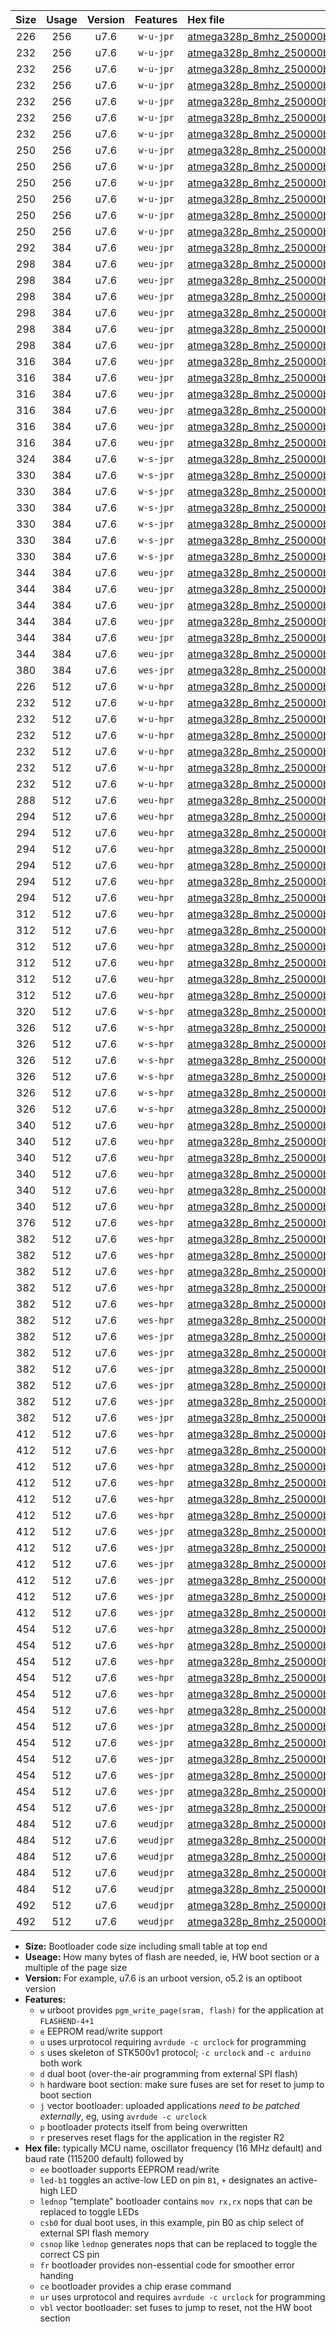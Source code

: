 |Size|Usage|Version|Features|Hex file|
|:-:|:-:|:-:|:-:|:--|
|226|256|u7.6|`w-u-jpr`|[atmega328p_8mhz_250000bps_ur_vbl.hex](https://raw.githubusercontent.com/stefanrueger/urboot/main/atmega328p_8mhz_250000bps_ur_vbl.hex)|
|232|256|u7.6|`w-u-jpr`|[atmega328p_8mhz_250000bps_led+b1_ur_vbl.hex](https://raw.githubusercontent.com/stefanrueger/urboot/main/atmega328p_8mhz_250000bps_led+b1_ur_vbl.hex)|
|232|256|u7.6|`w-u-jpr`|[atmega328p_8mhz_250000bps_led+b5_ur_vbl.hex](https://raw.githubusercontent.com/stefanrueger/urboot/main/atmega328p_8mhz_250000bps_led+b5_ur_vbl.hex)|
|232|256|u7.6|`w-u-jpr`|[atmega328p_8mhz_250000bps_led+d5_ur_vbl.hex](https://raw.githubusercontent.com/stefanrueger/urboot/main/atmega328p_8mhz_250000bps_led+d5_ur_vbl.hex)|
|232|256|u7.6|`w-u-jpr`|[atmega328p_8mhz_250000bps_led-b1_ur_vbl.hex](https://raw.githubusercontent.com/stefanrueger/urboot/main/atmega328p_8mhz_250000bps_led-b1_ur_vbl.hex)|
|232|256|u7.6|`w-u-jpr`|[atmega328p_8mhz_250000bps_led-d5_ur_vbl.hex](https://raw.githubusercontent.com/stefanrueger/urboot/main/atmega328p_8mhz_250000bps_led-d5_ur_vbl.hex)|
|232|256|u7.6|`w-u-jpr`|[atmega328p_8mhz_250000bps_lednop_ur_vbl.hex](https://raw.githubusercontent.com/stefanrueger/urboot/main/atmega328p_8mhz_250000bps_lednop_ur_vbl.hex)|
|250|256|u7.6|`w-u-jpr`|[atmega328p_8mhz_250000bps_led+b1_fr_ur_vbl.hex](https://raw.githubusercontent.com/stefanrueger/urboot/main/atmega328p_8mhz_250000bps_led+b1_fr_ur_vbl.hex)|
|250|256|u7.6|`w-u-jpr`|[atmega328p_8mhz_250000bps_led+b5_fr_ur_vbl.hex](https://raw.githubusercontent.com/stefanrueger/urboot/main/atmega328p_8mhz_250000bps_led+b5_fr_ur_vbl.hex)|
|250|256|u7.6|`w-u-jpr`|[atmega328p_8mhz_250000bps_led+d5_fr_ur_vbl.hex](https://raw.githubusercontent.com/stefanrueger/urboot/main/atmega328p_8mhz_250000bps_led+d5_fr_ur_vbl.hex)|
|250|256|u7.6|`w-u-jpr`|[atmega328p_8mhz_250000bps_led-b1_fr_ur_vbl.hex](https://raw.githubusercontent.com/stefanrueger/urboot/main/atmega328p_8mhz_250000bps_led-b1_fr_ur_vbl.hex)|
|250|256|u7.6|`w-u-jpr`|[atmega328p_8mhz_250000bps_led-d5_fr_ur_vbl.hex](https://raw.githubusercontent.com/stefanrueger/urboot/main/atmega328p_8mhz_250000bps_led-d5_fr_ur_vbl.hex)|
|250|256|u7.6|`w-u-jpr`|[atmega328p_8mhz_250000bps_lednop_fr_ur_vbl.hex](https://raw.githubusercontent.com/stefanrueger/urboot/main/atmega328p_8mhz_250000bps_lednop_fr_ur_vbl.hex)|
|292|384|u7.6|`weu-jpr`|[atmega328p_8mhz_250000bps_ee_ur_vbl.hex](https://raw.githubusercontent.com/stefanrueger/urboot/main/atmega328p_8mhz_250000bps_ee_ur_vbl.hex)|
|298|384|u7.6|`weu-jpr`|[atmega328p_8mhz_250000bps_ee_led+b1_ur_vbl.hex](https://raw.githubusercontent.com/stefanrueger/urboot/main/atmega328p_8mhz_250000bps_ee_led+b1_ur_vbl.hex)|
|298|384|u7.6|`weu-jpr`|[atmega328p_8mhz_250000bps_ee_led+b5_ur_vbl.hex](https://raw.githubusercontent.com/stefanrueger/urboot/main/atmega328p_8mhz_250000bps_ee_led+b5_ur_vbl.hex)|
|298|384|u7.6|`weu-jpr`|[atmega328p_8mhz_250000bps_ee_led+d5_ur_vbl.hex](https://raw.githubusercontent.com/stefanrueger/urboot/main/atmega328p_8mhz_250000bps_ee_led+d5_ur_vbl.hex)|
|298|384|u7.6|`weu-jpr`|[atmega328p_8mhz_250000bps_ee_led-b1_ur_vbl.hex](https://raw.githubusercontent.com/stefanrueger/urboot/main/atmega328p_8mhz_250000bps_ee_led-b1_ur_vbl.hex)|
|298|384|u7.6|`weu-jpr`|[atmega328p_8mhz_250000bps_ee_led-d5_ur_vbl.hex](https://raw.githubusercontent.com/stefanrueger/urboot/main/atmega328p_8mhz_250000bps_ee_led-d5_ur_vbl.hex)|
|298|384|u7.6|`weu-jpr`|[atmega328p_8mhz_250000bps_ee_lednop_ur_vbl.hex](https://raw.githubusercontent.com/stefanrueger/urboot/main/atmega328p_8mhz_250000bps_ee_lednop_ur_vbl.hex)|
|316|384|u7.6|`weu-jpr`|[atmega328p_8mhz_250000bps_ee_led+b1_fr_ur_vbl.hex](https://raw.githubusercontent.com/stefanrueger/urboot/main/atmega328p_8mhz_250000bps_ee_led+b1_fr_ur_vbl.hex)|
|316|384|u7.6|`weu-jpr`|[atmega328p_8mhz_250000bps_ee_led+b5_fr_ur_vbl.hex](https://raw.githubusercontent.com/stefanrueger/urboot/main/atmega328p_8mhz_250000bps_ee_led+b5_fr_ur_vbl.hex)|
|316|384|u7.6|`weu-jpr`|[atmega328p_8mhz_250000bps_ee_led+d5_fr_ur_vbl.hex](https://raw.githubusercontent.com/stefanrueger/urboot/main/atmega328p_8mhz_250000bps_ee_led+d5_fr_ur_vbl.hex)|
|316|384|u7.6|`weu-jpr`|[atmega328p_8mhz_250000bps_ee_led-b1_fr_ur_vbl.hex](https://raw.githubusercontent.com/stefanrueger/urboot/main/atmega328p_8mhz_250000bps_ee_led-b1_fr_ur_vbl.hex)|
|316|384|u7.6|`weu-jpr`|[atmega328p_8mhz_250000bps_ee_led-d5_fr_ur_vbl.hex](https://raw.githubusercontent.com/stefanrueger/urboot/main/atmega328p_8mhz_250000bps_ee_led-d5_fr_ur_vbl.hex)|
|316|384|u7.6|`weu-jpr`|[atmega328p_8mhz_250000bps_ee_lednop_fr_ur_vbl.hex](https://raw.githubusercontent.com/stefanrueger/urboot/main/atmega328p_8mhz_250000bps_ee_lednop_fr_ur_vbl.hex)|
|324|384|u7.6|`w-s-jpr`|[atmega328p_8mhz_250000bps_vbl.hex](https://raw.githubusercontent.com/stefanrueger/urboot/main/atmega328p_8mhz_250000bps_vbl.hex)|
|330|384|u7.6|`w-s-jpr`|[atmega328p_8mhz_250000bps_led+b1_vbl.hex](https://raw.githubusercontent.com/stefanrueger/urboot/main/atmega328p_8mhz_250000bps_led+b1_vbl.hex)|
|330|384|u7.6|`w-s-jpr`|[atmega328p_8mhz_250000bps_led+b5_vbl.hex](https://raw.githubusercontent.com/stefanrueger/urboot/main/atmega328p_8mhz_250000bps_led+b5_vbl.hex)|
|330|384|u7.6|`w-s-jpr`|[atmega328p_8mhz_250000bps_led+d5_vbl.hex](https://raw.githubusercontent.com/stefanrueger/urboot/main/atmega328p_8mhz_250000bps_led+d5_vbl.hex)|
|330|384|u7.6|`w-s-jpr`|[atmega328p_8mhz_250000bps_led-b1_vbl.hex](https://raw.githubusercontent.com/stefanrueger/urboot/main/atmega328p_8mhz_250000bps_led-b1_vbl.hex)|
|330|384|u7.6|`w-s-jpr`|[atmega328p_8mhz_250000bps_led-d5_vbl.hex](https://raw.githubusercontent.com/stefanrueger/urboot/main/atmega328p_8mhz_250000bps_led-d5_vbl.hex)|
|330|384|u7.6|`w-s-jpr`|[atmega328p_8mhz_250000bps_lednop_vbl.hex](https://raw.githubusercontent.com/stefanrueger/urboot/main/atmega328p_8mhz_250000bps_lednop_vbl.hex)|
|344|384|u7.6|`weu-jpr`|[atmega328p_8mhz_250000bps_ee_led+b1_fr_ce_ur_vbl.hex](https://raw.githubusercontent.com/stefanrueger/urboot/main/atmega328p_8mhz_250000bps_ee_led+b1_fr_ce_ur_vbl.hex)|
|344|384|u7.6|`weu-jpr`|[atmega328p_8mhz_250000bps_ee_led+b5_fr_ce_ur_vbl.hex](https://raw.githubusercontent.com/stefanrueger/urboot/main/atmega328p_8mhz_250000bps_ee_led+b5_fr_ce_ur_vbl.hex)|
|344|384|u7.6|`weu-jpr`|[atmega328p_8mhz_250000bps_ee_led+d5_fr_ce_ur_vbl.hex](https://raw.githubusercontent.com/stefanrueger/urboot/main/atmega328p_8mhz_250000bps_ee_led+d5_fr_ce_ur_vbl.hex)|
|344|384|u7.6|`weu-jpr`|[atmega328p_8mhz_250000bps_ee_led-b1_fr_ce_ur_vbl.hex](https://raw.githubusercontent.com/stefanrueger/urboot/main/atmega328p_8mhz_250000bps_ee_led-b1_fr_ce_ur_vbl.hex)|
|344|384|u7.6|`weu-jpr`|[atmega328p_8mhz_250000bps_ee_led-d5_fr_ce_ur_vbl.hex](https://raw.githubusercontent.com/stefanrueger/urboot/main/atmega328p_8mhz_250000bps_ee_led-d5_fr_ce_ur_vbl.hex)|
|344|384|u7.6|`weu-jpr`|[atmega328p_8mhz_250000bps_ee_lednop_fr_ce_ur_vbl.hex](https://raw.githubusercontent.com/stefanrueger/urboot/main/atmega328p_8mhz_250000bps_ee_lednop_fr_ce_ur_vbl.hex)|
|380|384|u7.6|`wes-jpr`|[atmega328p_8mhz_250000bps_ee_vbl.hex](https://raw.githubusercontent.com/stefanrueger/urboot/main/atmega328p_8mhz_250000bps_ee_vbl.hex)|
|226|512|u7.6|`w-u-hpr`|[atmega328p_8mhz_250000bps_ur.hex](https://raw.githubusercontent.com/stefanrueger/urboot/main/atmega328p_8mhz_250000bps_ur.hex)|
|232|512|u7.6|`w-u-hpr`|[atmega328p_8mhz_250000bps_led+b1_ur.hex](https://raw.githubusercontent.com/stefanrueger/urboot/main/atmega328p_8mhz_250000bps_led+b1_ur.hex)|
|232|512|u7.6|`w-u-hpr`|[atmega328p_8mhz_250000bps_led+b5_ur.hex](https://raw.githubusercontent.com/stefanrueger/urboot/main/atmega328p_8mhz_250000bps_led+b5_ur.hex)|
|232|512|u7.6|`w-u-hpr`|[atmega328p_8mhz_250000bps_led+d5_ur.hex](https://raw.githubusercontent.com/stefanrueger/urboot/main/atmega328p_8mhz_250000bps_led+d5_ur.hex)|
|232|512|u7.6|`w-u-hpr`|[atmega328p_8mhz_250000bps_led-b1_ur.hex](https://raw.githubusercontent.com/stefanrueger/urboot/main/atmega328p_8mhz_250000bps_led-b1_ur.hex)|
|232|512|u7.6|`w-u-hpr`|[atmega328p_8mhz_250000bps_led-d5_ur.hex](https://raw.githubusercontent.com/stefanrueger/urboot/main/atmega328p_8mhz_250000bps_led-d5_ur.hex)|
|232|512|u7.6|`w-u-hpr`|[atmega328p_8mhz_250000bps_lednop_ur.hex](https://raw.githubusercontent.com/stefanrueger/urboot/main/atmega328p_8mhz_250000bps_lednop_ur.hex)|
|288|512|u7.6|`weu-hpr`|[atmega328p_8mhz_250000bps_ee_ur.hex](https://raw.githubusercontent.com/stefanrueger/urboot/main/atmega328p_8mhz_250000bps_ee_ur.hex)|
|294|512|u7.6|`weu-hpr`|[atmega328p_8mhz_250000bps_ee_led+b1_ur.hex](https://raw.githubusercontent.com/stefanrueger/urboot/main/atmega328p_8mhz_250000bps_ee_led+b1_ur.hex)|
|294|512|u7.6|`weu-hpr`|[atmega328p_8mhz_250000bps_ee_led+b5_ur.hex](https://raw.githubusercontent.com/stefanrueger/urboot/main/atmega328p_8mhz_250000bps_ee_led+b5_ur.hex)|
|294|512|u7.6|`weu-hpr`|[atmega328p_8mhz_250000bps_ee_led+d5_ur.hex](https://raw.githubusercontent.com/stefanrueger/urboot/main/atmega328p_8mhz_250000bps_ee_led+d5_ur.hex)|
|294|512|u7.6|`weu-hpr`|[atmega328p_8mhz_250000bps_ee_led-b1_ur.hex](https://raw.githubusercontent.com/stefanrueger/urboot/main/atmega328p_8mhz_250000bps_ee_led-b1_ur.hex)|
|294|512|u7.6|`weu-hpr`|[atmega328p_8mhz_250000bps_ee_led-d5_ur.hex](https://raw.githubusercontent.com/stefanrueger/urboot/main/atmega328p_8mhz_250000bps_ee_led-d5_ur.hex)|
|294|512|u7.6|`weu-hpr`|[atmega328p_8mhz_250000bps_ee_lednop_ur.hex](https://raw.githubusercontent.com/stefanrueger/urboot/main/atmega328p_8mhz_250000bps_ee_lednop_ur.hex)|
|312|512|u7.6|`weu-hpr`|[atmega328p_8mhz_250000bps_ee_led+b1_fr_ur.hex](https://raw.githubusercontent.com/stefanrueger/urboot/main/atmega328p_8mhz_250000bps_ee_led+b1_fr_ur.hex)|
|312|512|u7.6|`weu-hpr`|[atmega328p_8mhz_250000bps_ee_led+b5_fr_ur.hex](https://raw.githubusercontent.com/stefanrueger/urboot/main/atmega328p_8mhz_250000bps_ee_led+b5_fr_ur.hex)|
|312|512|u7.6|`weu-hpr`|[atmega328p_8mhz_250000bps_ee_led+d5_fr_ur.hex](https://raw.githubusercontent.com/stefanrueger/urboot/main/atmega328p_8mhz_250000bps_ee_led+d5_fr_ur.hex)|
|312|512|u7.6|`weu-hpr`|[atmega328p_8mhz_250000bps_ee_led-b1_fr_ur.hex](https://raw.githubusercontent.com/stefanrueger/urboot/main/atmega328p_8mhz_250000bps_ee_led-b1_fr_ur.hex)|
|312|512|u7.6|`weu-hpr`|[atmega328p_8mhz_250000bps_ee_led-d5_fr_ur.hex](https://raw.githubusercontent.com/stefanrueger/urboot/main/atmega328p_8mhz_250000bps_ee_led-d5_fr_ur.hex)|
|312|512|u7.6|`weu-hpr`|[atmega328p_8mhz_250000bps_ee_lednop_fr_ur.hex](https://raw.githubusercontent.com/stefanrueger/urboot/main/atmega328p_8mhz_250000bps_ee_lednop_fr_ur.hex)|
|320|512|u7.6|`w-s-hpr`|[atmega328p_8mhz_250000bps.hex](https://raw.githubusercontent.com/stefanrueger/urboot/main/atmega328p_8mhz_250000bps.hex)|
|326|512|u7.6|`w-s-hpr`|[atmega328p_8mhz_250000bps_led+b1.hex](https://raw.githubusercontent.com/stefanrueger/urboot/main/atmega328p_8mhz_250000bps_led+b1.hex)|
|326|512|u7.6|`w-s-hpr`|[atmega328p_8mhz_250000bps_led+b5.hex](https://raw.githubusercontent.com/stefanrueger/urboot/main/atmega328p_8mhz_250000bps_led+b5.hex)|
|326|512|u7.6|`w-s-hpr`|[atmega328p_8mhz_250000bps_led+d5.hex](https://raw.githubusercontent.com/stefanrueger/urboot/main/atmega328p_8mhz_250000bps_led+d5.hex)|
|326|512|u7.6|`w-s-hpr`|[atmega328p_8mhz_250000bps_led-b1.hex](https://raw.githubusercontent.com/stefanrueger/urboot/main/atmega328p_8mhz_250000bps_led-b1.hex)|
|326|512|u7.6|`w-s-hpr`|[atmega328p_8mhz_250000bps_led-d5.hex](https://raw.githubusercontent.com/stefanrueger/urboot/main/atmega328p_8mhz_250000bps_led-d5.hex)|
|326|512|u7.6|`w-s-hpr`|[atmega328p_8mhz_250000bps_lednop.hex](https://raw.githubusercontent.com/stefanrueger/urboot/main/atmega328p_8mhz_250000bps_lednop.hex)|
|340|512|u7.6|`weu-hpr`|[atmega328p_8mhz_250000bps_ee_led+b1_fr_ce_ur.hex](https://raw.githubusercontent.com/stefanrueger/urboot/main/atmega328p_8mhz_250000bps_ee_led+b1_fr_ce_ur.hex)|
|340|512|u7.6|`weu-hpr`|[atmega328p_8mhz_250000bps_ee_led+b5_fr_ce_ur.hex](https://raw.githubusercontent.com/stefanrueger/urboot/main/atmega328p_8mhz_250000bps_ee_led+b5_fr_ce_ur.hex)|
|340|512|u7.6|`weu-hpr`|[atmega328p_8mhz_250000bps_ee_led+d5_fr_ce_ur.hex](https://raw.githubusercontent.com/stefanrueger/urboot/main/atmega328p_8mhz_250000bps_ee_led+d5_fr_ce_ur.hex)|
|340|512|u7.6|`weu-hpr`|[atmega328p_8mhz_250000bps_ee_led-b1_fr_ce_ur.hex](https://raw.githubusercontent.com/stefanrueger/urboot/main/atmega328p_8mhz_250000bps_ee_led-b1_fr_ce_ur.hex)|
|340|512|u7.6|`weu-hpr`|[atmega328p_8mhz_250000bps_ee_led-d5_fr_ce_ur.hex](https://raw.githubusercontent.com/stefanrueger/urboot/main/atmega328p_8mhz_250000bps_ee_led-d5_fr_ce_ur.hex)|
|340|512|u7.6|`weu-hpr`|[atmega328p_8mhz_250000bps_ee_lednop_fr_ce_ur.hex](https://raw.githubusercontent.com/stefanrueger/urboot/main/atmega328p_8mhz_250000bps_ee_lednop_fr_ce_ur.hex)|
|376|512|u7.6|`wes-hpr`|[atmega328p_8mhz_250000bps_ee.hex](https://raw.githubusercontent.com/stefanrueger/urboot/main/atmega328p_8mhz_250000bps_ee.hex)|
|382|512|u7.6|`wes-hpr`|[atmega328p_8mhz_250000bps_ee_led+b1.hex](https://raw.githubusercontent.com/stefanrueger/urboot/main/atmega328p_8mhz_250000bps_ee_led+b1.hex)|
|382|512|u7.6|`wes-hpr`|[atmega328p_8mhz_250000bps_ee_led+b5.hex](https://raw.githubusercontent.com/stefanrueger/urboot/main/atmega328p_8mhz_250000bps_ee_led+b5.hex)|
|382|512|u7.6|`wes-hpr`|[atmega328p_8mhz_250000bps_ee_led+d5.hex](https://raw.githubusercontent.com/stefanrueger/urboot/main/atmega328p_8mhz_250000bps_ee_led+d5.hex)|
|382|512|u7.6|`wes-hpr`|[atmega328p_8mhz_250000bps_ee_led-b1.hex](https://raw.githubusercontent.com/stefanrueger/urboot/main/atmega328p_8mhz_250000bps_ee_led-b1.hex)|
|382|512|u7.6|`wes-hpr`|[atmega328p_8mhz_250000bps_ee_led-d5.hex](https://raw.githubusercontent.com/stefanrueger/urboot/main/atmega328p_8mhz_250000bps_ee_led-d5.hex)|
|382|512|u7.6|`wes-hpr`|[atmega328p_8mhz_250000bps_ee_lednop.hex](https://raw.githubusercontent.com/stefanrueger/urboot/main/atmega328p_8mhz_250000bps_ee_lednop.hex)|
|382|512|u7.6|`wes-jpr`|[atmega328p_8mhz_250000bps_ee_led+b1_vbl.hex](https://raw.githubusercontent.com/stefanrueger/urboot/main/atmega328p_8mhz_250000bps_ee_led+b1_vbl.hex)|
|382|512|u7.6|`wes-jpr`|[atmega328p_8mhz_250000bps_ee_led+b5_vbl.hex](https://raw.githubusercontent.com/stefanrueger/urboot/main/atmega328p_8mhz_250000bps_ee_led+b5_vbl.hex)|
|382|512|u7.6|`wes-jpr`|[atmega328p_8mhz_250000bps_ee_led+d5_vbl.hex](https://raw.githubusercontent.com/stefanrueger/urboot/main/atmega328p_8mhz_250000bps_ee_led+d5_vbl.hex)|
|382|512|u7.6|`wes-jpr`|[atmega328p_8mhz_250000bps_ee_led-b1_vbl.hex](https://raw.githubusercontent.com/stefanrueger/urboot/main/atmega328p_8mhz_250000bps_ee_led-b1_vbl.hex)|
|382|512|u7.6|`wes-jpr`|[atmega328p_8mhz_250000bps_ee_led-d5_vbl.hex](https://raw.githubusercontent.com/stefanrueger/urboot/main/atmega328p_8mhz_250000bps_ee_led-d5_vbl.hex)|
|382|512|u7.6|`wes-jpr`|[atmega328p_8mhz_250000bps_ee_lednop_vbl.hex](https://raw.githubusercontent.com/stefanrueger/urboot/main/atmega328p_8mhz_250000bps_ee_lednop_vbl.hex)|
|412|512|u7.6|`wes-hpr`|[atmega328p_8mhz_250000bps_ee_led+b1_fr.hex](https://raw.githubusercontent.com/stefanrueger/urboot/main/atmega328p_8mhz_250000bps_ee_led+b1_fr.hex)|
|412|512|u7.6|`wes-hpr`|[atmega328p_8mhz_250000bps_ee_led+b5_fr.hex](https://raw.githubusercontent.com/stefanrueger/urboot/main/atmega328p_8mhz_250000bps_ee_led+b5_fr.hex)|
|412|512|u7.6|`wes-hpr`|[atmega328p_8mhz_250000bps_ee_led+d5_fr.hex](https://raw.githubusercontent.com/stefanrueger/urboot/main/atmega328p_8mhz_250000bps_ee_led+d5_fr.hex)|
|412|512|u7.6|`wes-hpr`|[atmega328p_8mhz_250000bps_ee_led-b1_fr.hex](https://raw.githubusercontent.com/stefanrueger/urboot/main/atmega328p_8mhz_250000bps_ee_led-b1_fr.hex)|
|412|512|u7.6|`wes-hpr`|[atmega328p_8mhz_250000bps_ee_led-d5_fr.hex](https://raw.githubusercontent.com/stefanrueger/urboot/main/atmega328p_8mhz_250000bps_ee_led-d5_fr.hex)|
|412|512|u7.6|`wes-hpr`|[atmega328p_8mhz_250000bps_ee_lednop_fr.hex](https://raw.githubusercontent.com/stefanrueger/urboot/main/atmega328p_8mhz_250000bps_ee_lednop_fr.hex)|
|412|512|u7.6|`wes-jpr`|[atmega328p_8mhz_250000bps_ee_led+b1_fr_vbl.hex](https://raw.githubusercontent.com/stefanrueger/urboot/main/atmega328p_8mhz_250000bps_ee_led+b1_fr_vbl.hex)|
|412|512|u7.6|`wes-jpr`|[atmega328p_8mhz_250000bps_ee_led+b5_fr_vbl.hex](https://raw.githubusercontent.com/stefanrueger/urboot/main/atmega328p_8mhz_250000bps_ee_led+b5_fr_vbl.hex)|
|412|512|u7.6|`wes-jpr`|[atmega328p_8mhz_250000bps_ee_led+d5_fr_vbl.hex](https://raw.githubusercontent.com/stefanrueger/urboot/main/atmega328p_8mhz_250000bps_ee_led+d5_fr_vbl.hex)|
|412|512|u7.6|`wes-jpr`|[atmega328p_8mhz_250000bps_ee_led-b1_fr_vbl.hex](https://raw.githubusercontent.com/stefanrueger/urboot/main/atmega328p_8mhz_250000bps_ee_led-b1_fr_vbl.hex)|
|412|512|u7.6|`wes-jpr`|[atmega328p_8mhz_250000bps_ee_led-d5_fr_vbl.hex](https://raw.githubusercontent.com/stefanrueger/urboot/main/atmega328p_8mhz_250000bps_ee_led-d5_fr_vbl.hex)|
|412|512|u7.6|`wes-jpr`|[atmega328p_8mhz_250000bps_ee_lednop_fr_vbl.hex](https://raw.githubusercontent.com/stefanrueger/urboot/main/atmega328p_8mhz_250000bps_ee_lednop_fr_vbl.hex)|
|454|512|u7.6|`wes-hpr`|[atmega328p_8mhz_250000bps_ee_led+b1_fr_ce.hex](https://raw.githubusercontent.com/stefanrueger/urboot/main/atmega328p_8mhz_250000bps_ee_led+b1_fr_ce.hex)|
|454|512|u7.6|`wes-hpr`|[atmega328p_8mhz_250000bps_ee_led+b5_fr_ce.hex](https://raw.githubusercontent.com/stefanrueger/urboot/main/atmega328p_8mhz_250000bps_ee_led+b5_fr_ce.hex)|
|454|512|u7.6|`wes-hpr`|[atmega328p_8mhz_250000bps_ee_led+d5_fr_ce.hex](https://raw.githubusercontent.com/stefanrueger/urboot/main/atmega328p_8mhz_250000bps_ee_led+d5_fr_ce.hex)|
|454|512|u7.6|`wes-hpr`|[atmega328p_8mhz_250000bps_ee_led-b1_fr_ce.hex](https://raw.githubusercontent.com/stefanrueger/urboot/main/atmega328p_8mhz_250000bps_ee_led-b1_fr_ce.hex)|
|454|512|u7.6|`wes-hpr`|[atmega328p_8mhz_250000bps_ee_led-d5_fr_ce.hex](https://raw.githubusercontent.com/stefanrueger/urboot/main/atmega328p_8mhz_250000bps_ee_led-d5_fr_ce.hex)|
|454|512|u7.6|`wes-hpr`|[atmega328p_8mhz_250000bps_ee_lednop_fr_ce.hex](https://raw.githubusercontent.com/stefanrueger/urboot/main/atmega328p_8mhz_250000bps_ee_lednop_fr_ce.hex)|
|454|512|u7.6|`wes-jpr`|[atmega328p_8mhz_250000bps_ee_led+b1_fr_ce_vbl.hex](https://raw.githubusercontent.com/stefanrueger/urboot/main/atmega328p_8mhz_250000bps_ee_led+b1_fr_ce_vbl.hex)|
|454|512|u7.6|`wes-jpr`|[atmega328p_8mhz_250000bps_ee_led+b5_fr_ce_vbl.hex](https://raw.githubusercontent.com/stefanrueger/urboot/main/atmega328p_8mhz_250000bps_ee_led+b5_fr_ce_vbl.hex)|
|454|512|u7.6|`wes-jpr`|[atmega328p_8mhz_250000bps_ee_led+d5_fr_ce_vbl.hex](https://raw.githubusercontent.com/stefanrueger/urboot/main/atmega328p_8mhz_250000bps_ee_led+d5_fr_ce_vbl.hex)|
|454|512|u7.6|`wes-jpr`|[atmega328p_8mhz_250000bps_ee_led-b1_fr_ce_vbl.hex](https://raw.githubusercontent.com/stefanrueger/urboot/main/atmega328p_8mhz_250000bps_ee_led-b1_fr_ce_vbl.hex)|
|454|512|u7.6|`wes-jpr`|[atmega328p_8mhz_250000bps_ee_led-d5_fr_ce_vbl.hex](https://raw.githubusercontent.com/stefanrueger/urboot/main/atmega328p_8mhz_250000bps_ee_led-d5_fr_ce_vbl.hex)|
|454|512|u7.6|`wes-jpr`|[atmega328p_8mhz_250000bps_ee_lednop_fr_ce_vbl.hex](https://raw.githubusercontent.com/stefanrueger/urboot/main/atmega328p_8mhz_250000bps_ee_lednop_fr_ce_vbl.hex)|
|484|512|u7.6|`weudjpr`|[atmega328p_8mhz_250000bps_ee_led+b1_csb0_fr_ce_ur_vbl.hex](https://raw.githubusercontent.com/stefanrueger/urboot/main/atmega328p_8mhz_250000bps_ee_led+b1_csb0_fr_ce_ur_vbl.hex)|
|484|512|u7.6|`weudjpr`|[atmega328p_8mhz_250000bps_ee_led+b5_csb0_fr_ce_ur_vbl.hex](https://raw.githubusercontent.com/stefanrueger/urboot/main/atmega328p_8mhz_250000bps_ee_led+b5_csb0_fr_ce_ur_vbl.hex)|
|484|512|u7.6|`weudjpr`|[atmega328p_8mhz_250000bps_ee_led+d5_csb0_fr_ce_ur_vbl.hex](https://raw.githubusercontent.com/stefanrueger/urboot/main/atmega328p_8mhz_250000bps_ee_led+d5_csb0_fr_ce_ur_vbl.hex)|
|484|512|u7.6|`weudjpr`|[atmega328p_8mhz_250000bps_ee_led-b1_csb0_fr_ce_ur_vbl.hex](https://raw.githubusercontent.com/stefanrueger/urboot/main/atmega328p_8mhz_250000bps_ee_led-b1_csb0_fr_ce_ur_vbl.hex)|
|484|512|u7.6|`weudjpr`|[atmega328p_8mhz_250000bps_ee_led-d5_csb0_fr_ce_ur_vbl.hex](https://raw.githubusercontent.com/stefanrueger/urboot/main/atmega328p_8mhz_250000bps_ee_led-d5_csb0_fr_ce_ur_vbl.hex)|
|492|512|u7.6|`weudjpr`|[atmega328p_8mhz_250000bps_ee_led+b1_csd5_fr_ce_ur_vbl.hex](https://raw.githubusercontent.com/stefanrueger/urboot/main/atmega328p_8mhz_250000bps_ee_led+b1_csd5_fr_ce_ur_vbl.hex)|
|492|512|u7.6|`weudjpr`|[atmega328p_8mhz_250000bps_ee_lednop_csnop_fr_ce_ur_vbl.hex](https://raw.githubusercontent.com/stefanrueger/urboot/main/atmega328p_8mhz_250000bps_ee_lednop_csnop_fr_ce_ur_vbl.hex)|

- **Size:** Bootloader code size including small table at top end
- **Useage:** How many bytes of flash are needed, ie, HW boot section or a multiple of the page size
- **Version:** For example, u7.6 is an urboot version, o5.2 is an optiboot version
- **Features:**
  + `w` urboot provides `pgm_write_page(sram, flash)` for the application at `FLASHEND-4+1`
  + `e` EEPROM read/write support
  + `u` uses urprotocol requiring `avrdude -c urclock` for programming
  + `s` uses skeleton of STK500v1 protocol; `-c urclock` and `-c arduino` both work
  + `d` dual boot (over-the-air programming from external SPI flash)
  + `h` hardware boot section: make sure fuses are set for reset to jump to boot section
  + `j` vector bootloader: uploaded applications *need to be patched externally*, eg, using `avrdude -c urclock`
  + `p` bootloader protects itself from being overwritten
  + `r` preserves reset flags for the application in the register R2
- **Hex file:** typically MCU name, oscillator frequency (16 MHz default) and baud rate (115200 default) followed by
  + `ee` bootloader supports EEPROM read/write
  + `led-b1` toggles an active-low LED on pin `B1`, `+` designates an active-high LED
  + `lednop` "template" bootloader contains `mov rx,rx` nops that can be replaced to toggle LEDs
  + `csb0` for dual boot uses, in this example, pin B0 as chip select of external SPI flash memory
  + `csnop` like `lednop` generates nops that can be replaced to toggle the correct CS pin
  + `fr` bootloader provides non-essential code for smoother error handing
  + `ce` bootloader provides a chip erase command
  + `ur` uses urprotocol and requires `avrdude -c urclock` for programming
  + `vbl` vector bootloader: set fuses to jump to reset, not the HW boot section
